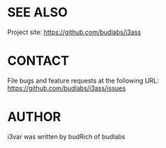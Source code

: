 # SEE ALSO
Project site: <https://github.com/budlabs/i3ass>

# CONTACT
File bugs and feature requests at the following URL:  
<https://github.com/budlabs/i3ass/issues>

# AUTHOR
i3var was written by budRich of budlabs
